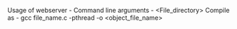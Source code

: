Usage of webserver -
    Command line arguments - <port> <File_directory>
    Compile as - gcc file_name.c -pthread -o <object_file_name>